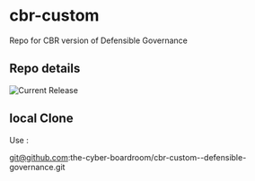 # cbr-custom
Repo for CBR version of Defensible Governance 


## Repo details

![Current Release](https://img.shields.io/badge/release-v0.1.2-blue)

## local Clone

Use :

git@github.com:the-cyber-boardroom/cbr-custom--defensible-governance.git
